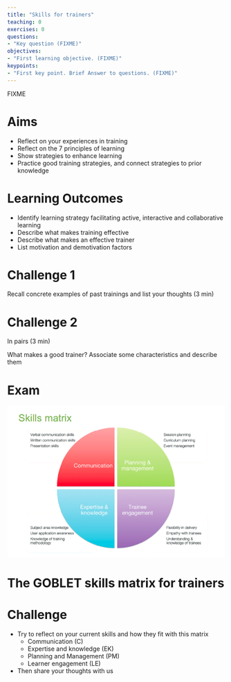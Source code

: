```yaml
---
title: "Skills for trainers"
teaching: 0
exercises: 0
questions:
- "Key question (FIXME)"
objectives:
- "First learning objective. (FIXME)"
keypoints:
- "First key point. Brief Answer to questions. (FIXME)"
---
```

FIXME

# Aims
- Reflect on your experiences in training
- Reflect on the 7 principles of learning
- Show strategies to enhance learning
- Practice good training strategies, and connect strategies to prior knowledge



# Learning Outcomes
- Identify learning strategy facilitating active, interactive and collaborative learning
- Describe what makes training effective
- Describe what makes an effective trainer
- List motivation and demotivation factors


# Challenge 1
Recall concrete examples of past trainings and list your thoughts (3 min)


# Challenge 2
In pairs (3 min)

What makes a good trainer?
Associate some characteristics and describe them


# Exam

![](../fig/SkillsMatrix.png)


# The GOBLET skills matrix for trainers



# Challenge
- Try to reflect on your current skills and how they fit with this matrix
  + Communication (C)
  + Expertise and knowledge (EK)
  + Planning and Management (PM)
  + Learner engagement (LE)
- Then share your thoughts with us
